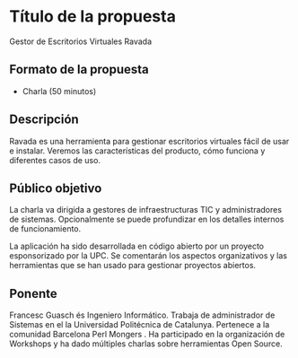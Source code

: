 # Título de la propuesta

Gestor de Escritorios Virtuales Ravada

## Formato de la propuesta

* Charla (50 minutos)

## Descripción

Ravada es una herramienta para gestionar escritorios virtuales fácil de usar
e instalar. Veremos las características del producto, cómo funciona y diferentes
casos de uso.

## Público objetivo

La charla va dirigida a gestores de
infraestructuras TIC y administradores de sistemas.
    Opcionalmente se puede
    profundizar en los detalles internos de funcionamiento.

La aplicación ha sido desarrollada en código abierto por un proyecto esponsorizado
por la UPC. Se comentarán los aspectos organizativos
y las herramientas que se han usado para gestionar proyectos abiertos.

## Ponente

Francesc Guasch és Ingeniero Informático. Trabaja de administrador de Sistemas en el
la Universidad Politécnica de Catalunya. Pertenece a la comunidad Barcelona Perl Mongers
. Ha participado en la organización de Workshops y ha dado múltiples charlas sobre
herramientas Open Source.

